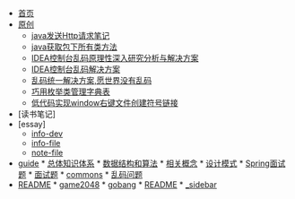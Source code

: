 <!-- docs/_sidebar -->

* [首页](/)
* [原创](pblog/original)
   * [java发送Http请求笔记](pblog/original/code/java发送Http请求笔记)
   * [java获取包下所有类方法](pblog/original/code/java获取包下所有类方法)
   * [IDEA控制台乱码原理性深入研究分析与解决方案](pblog/original/config/log/IDEA控制台乱码原理性深入研究分析与解决方案)
   * [IDEA控制台乱码解决方案](pblog/original/config/log/IDEA控制台乱码解决方案)
   * [乱码统一解决方案,愿世界没有乱码](pblog/original/config/log/乱码统一解决方案,愿世界没有乱码)
   * [巧用枚举类管理字典表](pblog/original/design/code-dict/巧用枚举类管理字典表)
   * [低代码实现window右键文件创建符号链接](pblog/original/other/code-dict/低代码实现window右键文件创建符号链接)
* [读书笔记]
* [essay]
   * [info-dev](.project\info-dev)
   * [info-file](.project\info-file)
   * [note-file](.project\note-file)
* [guide](guide)
      * [总体知识体系](pqa\知识体系\总体知识体系)
      * [数据结构和算法](pqa\知识体系\数据结构和算法)
      * [相关概念](pqa\知识体系\相关概念)
      * [设计模式](pqa\知识体系\设计模式)
      * [Spring面试题](pqa\知识点相关\Spring面试题)
      * [面试题](pqa\知识点相关\面试题)
      * [commons](pqa\配置问题\commons)
      * [乱码问题](pqa\配置问题\乱码问题)
* [README](README)
         * [game2048](static\html\game\game2048)
         * [gobang](static\html\game\gobang)
         * [README](static\html\game\README)
         * [_sidebar](static\html\game\_sidebar)
